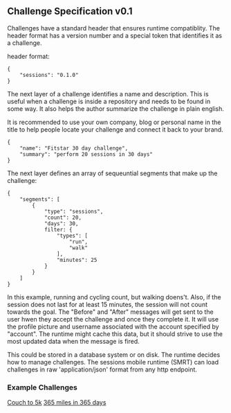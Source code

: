 ## Challenge Specification v0.1

Challenges have a standard header that ensures runtime compatiblity. The header format has a version number and a special token that identifies it as a challenge.

header format:

	{
		"sessions": "0.1.0"
	}

The next layer of a challenge identifies a name and description. This is useful when a challenge is inside a repository and needs to be found in some way. It also helps the author summarize the challenge in plain english.

It is recommended to use your own company, blog or personal name in the title to help people locate your challenge and connect it back to your brand.

	{
		"name": "Fitstar 30 day challenge",
		"summary": "perform 20 sessions in 30 days"
	}

The next layer defines an array of sequeuntial segments that make up the challenge:

	{
		"segments": [
			{
				"type": "sessions",
				"count": 20,
				"days": 30,
				filter: {
					"types": [
						"run",
						"walk"
					],
					"minutes": 25
				}
			}
		]
	}

In this example, running and cycling count, but walking doens't. Also, if the session does not last for at least 15 minutes, the session will not count towards the goal. The "Before" and "After" messages will get sent to the user hwen they accept the challenge and once they complete it. It will use the profile picture and username associated with the account specified by "account". The runtime might cache this data, but it should strive to use the most updated data when the message is fired.

This could be stored in a database system or on disk. The runtime decides how to manage challenges.
The sessions mobile runtime (SMRT) can load challenges in raw 'application/json' format from any http endpoint.

### Example Challenges

[Couch to 5k](https://sessions.io/s/c25k)
[365 miles in 365 days](https://sessions.io/s/365in365)
